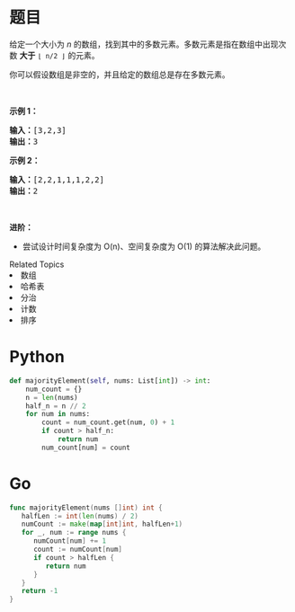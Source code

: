 # 题目
<p>给定一个大小为 <em>n </em>的数组，找到其中的多数元素。多数元素是指在数组中出现次数 <strong>大于</strong> <code>⌊ n/2 ⌋</code> 的元素。</p>

<p>你可以假设数组是非空的，并且给定的数组总是存在多数元素。</p>

<p> </p>

<p><strong>示例 1：</strong></p>

<pre>
<strong>输入：</strong>[3,2,3]
<strong>输出：</strong>3</pre>

<p><strong>示例 2：</strong></p>

<pre>
<strong>输入：</strong>[2,2,1,1,1,2,2]
<strong>输出：</strong>2
</pre>

<p> </p>

<p><strong>进阶：</strong></p>

<ul>
	<li>尝试设计时间复杂度为 O(n)、空间复杂度为 O(1) 的算法解决此问题。</li>
</ul>
<div><div>Related Topics</div><div><li>数组</li><li>哈希表</li><li>分治</li><li>计数</li><li>排序</li></div></div>

# Python

```python
def majorityElement(self, nums: List[int]) -> int:
    num_count = {}
    n = len(nums)
    half_n = n // 2
    for num in nums:
        count = num_count.get(num, 0) + 1
        if count > half_n:
            return num
        num_count[num] = count
```

# Go

```go
func majorityElement(nums []int) int {
   halfLen := int(len(nums) / 2)
   numCount := make(map[int]int, halfLen+1)
   for _, num := range nums {
      numCount[num] += 1
      count := numCount[num]
      if count > halfLen {
         return num
      }
   }
   return -1
}
```

